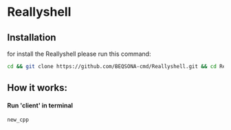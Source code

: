 # Reallyshell

## Installation

for install the Reallyshell please run this command:
```bash
cd && git clone https://github.com/BEQSONA-cmd/Reallyshell.git && cd Reallyshell && sh install.sh
```
## How it works: 
#### Run 'client' in terminal
```bash
new_cpp
```
